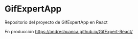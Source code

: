 # GifExpertApp

Repositorio del proyecto de GifExpertApp en React

En producción
https://andreshuanca.github.io/GifExpert-React/
